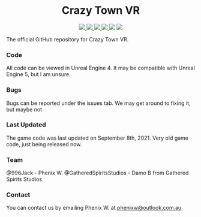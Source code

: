 <h1 align="center">Crazy Town VR</h1>
<p align="center">
    <a href="LICENSE">
        <img src="https://img.shields.io/github/license/996Jack/CrazyTownVR?label=License">
    </a>
    <a href="https://github.com/996Jack/CrazyTownVR/stargazers">
        <img src="https://img.shields.io/github/stars/996Jack/CrazyTownVR?label=Stars">
    </a>
    <a href="https://github.com/996Jack/CrazyTownVR/releases/latest">
        <img src="https://img.shields.io/github/v/release/996Jack/CrazyTownVR?label=Latest%20Version">
    </a>
    <a href="https://github.com/996Jack/CrazyTownVR/commit/main">
        <img src="https://img.shields.io/github/last-commit/996Jack/CrazyTownVR?label=Last%20Update">
    </a>
    <img src="https://img.shields.io/github/languages/code-size/996Jack/CrazyTownVR?label=Size">
    <a href="https://github.com/996Jack/CrazyTownVR/issues">
        <img src="https://img.shields.io/github/issues/996Jack/CrazyTownVR?label=Issues">
    </a>
</p>
The official GitHub repository for Crazy Town VR.

### Code
All code can be viewed in Unreal Engine 4. It may be compatible with Unreal Engine 5, but I am unsure.

### Bugs
Bugs can be reported under the issues tab. We may get around to fixing it, but maybe not

### Last Updated
The game code was last updated on September 8th, 2021. Very old game code, just being released now.

### Team
@996Jack - Phenix W.
@GatheredSpiritsStudios - Damo B from Gathered Spirits Studios

### Contact
You can contact us by emailing Phenix W. at phenixw@outlook.com.au
